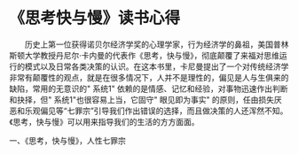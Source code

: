 # 《思考快与慢》读书心得

&emsp;&emsp;历史上第一位获得诺贝尔经济学奖的心理学家，行为经济学的鼻祖，美国普林斯顿大学教授丹尼尔·卡内曼的代表作《思考，快与慢》，彻底颠覆了来福对思维运行的模式以及日常各类决策的认识。在这本书里，卡尼曼提出了一个对传统经济学非常有颠覆性的观点，就是在很多情况下，人并不是理性的，偏见是人与生俱来的缺陷，常用的无意识的" 系统1" 依赖的是情感、记忆和经验，对事物迅速作出判断和抉择，但" 系统1"也很容易上当，它固守" 眼见即为事实" 的原则，任由损失厌恶和乐观偏见等“七罪宗”引导我们作出错误的选择，而且做决策的人还浑然不知。《思考，快与慢》可以用来指导我们的生活的方方面面。

一、《思考，快与慢》，人性七罪宗

